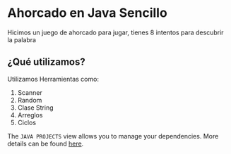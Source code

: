 # Ahorcado en Java Sencillo
Hicimos un juego de ahorcado para jugar, tienes 8 intentos para descubrir la palabra

## ¿Qué utilizamos?
Utilizamos Herramientas como:
1. Scanner
2. Random
3. Clase String
4. Arreglos
5. Ciclos

The `JAVA PROJECTS` view allows you to manage your dependencies. More details can be found [here](https://github.com/microsoft/vscode-java-dependency#manage-dependencies).
